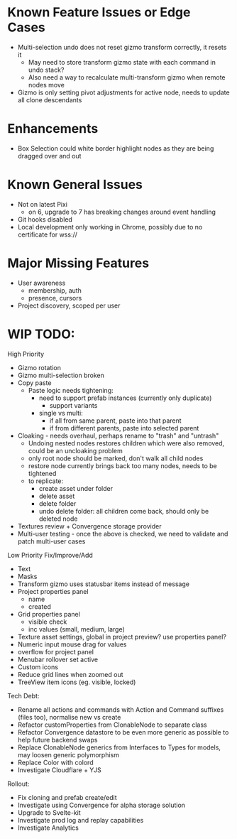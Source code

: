 # Known Feature Issues or Edge Cases

* Multi-selection undo does not reset gizmo transform correctly, it resets it
    - May need to store transform gizmo state with each command in undo stack?
    - Also need a way to recalculate multi-transform gizmo when remote nodes move
* Gizmo is only setting pivot adjustments for active node, needs to update all clone descendants

# Enhancements

* Box Selection could white border highlight nodes as they are being dragged over and out

# Known General Issues

* Not on latest Pixi
    - on 6, upgrade to 7 has breaking changes around event handling
* Git hooks disabled
* Local development only working in Chrome, possibly due to no certificate for wss://

# Major Missing Features

* User awareness
    - membership, auth
    - presence, cursors
* Project discovery, scoped per user

# WIP TODO:

High Priority
* Gizmo rotation
* Gizmo multi-selection broken
* Copy paste
    - Paste logic needs tightening:
        - need to support prefab instances (currently only duplicate)
            - support variants
        - single vs multi:
            - if all from same parent, paste into that parent
            - if from different parents, paste into selected parent
* Cloaking - needs overhaul, perhaps rename to "trash" and "untrash"
    - Undoing nested nodes restores children which were also removed, could be an uncloaking problem
    - only root node should be marked, don't walk all child nodes
    - restore node currently brings back too many nodes, needs to be tightened
    - to replicate:
        - create asset under folder
        - delete asset
        - delete folder
        - undo delete folder: all children come back, should only be deleted node
* Textures review + Convergence storage provider
* Multi-user testing - once the above is checked, we need to validate and patch multi-user cases

Low Priority Fix/Improve/Add
* Text
* Masks
* Transform gizmo uses statusbar items instead of message
* Project properties panel
    - name
    - created
* Grid properties panel
    - visible check
    - inc values (small, medium, large)
* Texture asset settings, global in project preview? use properties panel?
* Numeric input mouse drag for values
* overflow for project panel
* Menubar rollover set active
* Custom icons
* Reduce grid lines when zoomed out
* TreeView item icons (eg. visible, locked)

Tech Debt:
* Rename all actions and commands with Action and Command suffixes (files too), normalise new vs create
* Refactor customProperties from ClonableNode to separate class
* Refactor Convergence datastore to be even more generic as possible to help future backend swaps
* Replace ClonableNode generics from Interfaces to Types for models, may loosen generic polymorphism
* Replace Color with colord
* Investigate Cloudflare + YJS

Rollout:
* Fix cloning and prefab create/edit
* Investigate using Convergence for alpha storage solution
* Upgrade to Svelte-kit
* Investigate prod log and replay capabilities
* Investigate Analytics